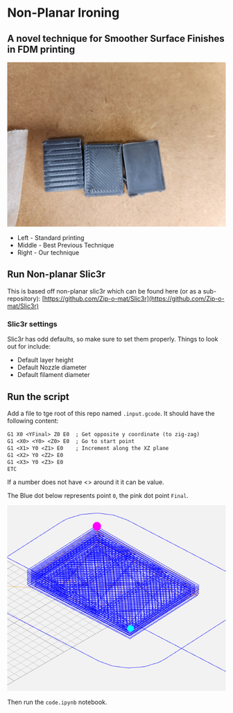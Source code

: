 # Non-Planar Ironing

## A novel technique for Smoother Surface Finishes in FDM printing

![./ironing.jpg](./ironing.jpg)

- Left - Standard printing
- Middle - Best Previous Technique
- Right - Our technique

## Run Non-planar Slic3r

This is based off non-planar slic3r which can be found here (or as a sub-repository):
[https://github.com/Zip-o-mat/Slic3r](https://github.com/Zip-o-mat/Slic3r)

### Slic3r settings

Slic3r has odd defaults, so make sure to set them properly. Things to look out for include:

- Default layer height
- Default Nozzle diameter
- Default filament diameter

## Run the script

Add a file to tge root of this repo named `.input.gcode`. It should have the following content:

```g-code
G1 X0 <YFinal> Z0 E0  ; Get opposite y coordinate (to zig-zag)
G1 <X0> <Y0> <Z0> E0  ; Go to start point
G1 <X1> Y0 <Z1> E0    ; Increment along the XZ plane
G1 <X2> Y0 <Z2> E0
G1 <X3> Y0 <Z3> E0
ETC
```

If a number does not have <> around it it can be value.

The Blue dot below represents point `0`, the pink dot point `Final`.

![points to use](./points.png)

Then run the `code.ipynb` notebook.
